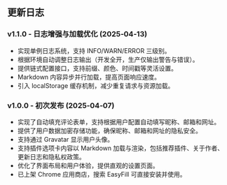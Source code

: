 ## 更新日志

### v1.1.0 - 日志增强与加载优化 (2025‑04‑13)
- 实现单例日志系统，支持 INFO/WARN/ERROR 三级别。
- 根据环境自动调整日志输出（开发全开，生产仅输出警告与错误）。
- 提供链式配置接口，支持前缀、颜色、时间戳等灵活设置。
- Markdown 内容异步并行加载，提高页面响应速度。
- 引入 localStorage 缓存机制，减少重复请求与资源加载。

### v1.0.0 - 初次发布 (2025‑04‑07)
- 实现了自动填充评论表单，支持根据用户配置自动填写昵称、邮箱和网址。
- 提供了用户数据加密存储功能，确保昵称、邮箱和网址的隐私安全。
- 支持通过 Gravatar 显示用户头像。
- 支持插件选项卡内容以 Markdown 加载与渲染，包括推荐插件、关于作者、更新日志和隐私权政策。
- 优化了界面布局和用户体验，提供直观的设置页面。
- 已上架 Chrome 应用商店，搜索 EasyFill 可直接安装并使用。
